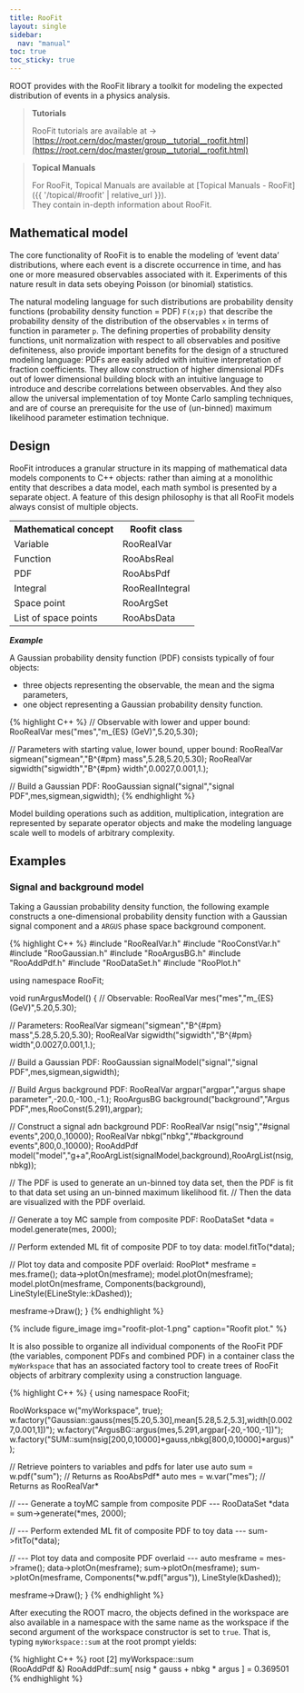 ```yaml
---
title: RooFit
layout: single
sidebar:
  nav: "manual"
toc: true
toc_sticky: true
---
```


ROOT provides with the RooFit library a toolkit for modeling the expected distribution of events in a physics analysis.

> **Tutorials**
>
> RooFit tutorials are available at → [https://root.cern/doc/master/group__tutorial__roofit.html](https://root.cern/doc/master/group__tutorial__roofit.html)

> **Topical Manuals**
>
> For RooFit, Topical Manuals are available at [Topical Manuals - RooFit]({{ '/topical/#roofit' | relative_url }}).<br>
> They contain in-depth information about RooFit.


## Mathematical model

The core functionality of RooFit is to enable the modeling of ‘event data’ distributions, where each event is a discrete occurrence in time, and has one or more measured observables associated with it. 
Experiments of this nature result in data sets obeying Poisson (or binomial) statistics.

The natural modeling language for such distributions are probability density functions (probability density function = PDF) `F(x;p)` that describe the probability density of the distribution of the observables `x` in terms of function in parameter `p`.
The defining properties of probability density functions, unit normalization with respect to all observables and positive definiteness, also provide important benefits for the design of a structured modeling language: PDFs are easily added with intuitive interpretation of fraction coefficients. 
They allow construction of higher dimensional PDFs out of lower dimensional building block with an intuitive language to introduce and describe correlations between observables. 
And they also allow the universal implementation of toy Monte Carlo sampling techniques, and are of course an prerequisite for the use of (un-binned) maximum likelihood parameter estimation technique.

## Design

RooFit introduces a granular structure in its mapping of mathematical data models components to C++ objects: rather than aiming at a monolithic entity that describes a data model, each math symbol is presented by a separate object. A feature of this design philosophy is that all RooFit models always consist of multiple objects.

<table width="100%" border="0">
  <tbody>
    <tr>
      <th scope="col">Mathematical concept</th>
      <th scope="col">Roofit class</th>
    </tr>
    <tr>
      <td>Variable</td>
      <td>RooRealVar</td>
    </tr>
    <tr>
      <td>Function</td>
      <td>RooAbsReal</td>
    </tr>
    <tr>
      <td>PDF</td>
      <td>RooAbsPdf</td>
    </tr>
    <tr>
      <td>Integral</td>
      <td>RooRealIntegral</td>
    </tr>
    <tr>
      <td>Space point</td>
      <td>RooArgSet</td>
    </tr>
    <tr>
      <td>List of space points</td>
      <td>RooAbsData</td>
    </tr>
  </tbody>
</table>

_**Example**_

A Gaussian probability density function (PDF) consists typically of four objects:
- three objects representing the observable, the mean and the sigma parameters,
- one object representing a Gaussian probability density function.

{% highlight C++ %}
// Observable with lower and upper bound:
RooRealVar mes("mes","m_{ES} (GeV)",5.20,5.30);

// Parameters with starting value, lower bound, upper bound:
RooRealVar sigmean("sigmean","B^{#pm} mass",5.28,5.20,5.30);
RooRealVar sigwidth("sigwidth","B^{#pm} width",0.0027,0.001,1.);

// Build a Gaussian PDF:
RooGaussian signal("signal","signal PDF",mes,sigmean,sigwidth);
{% endhighlight %}

Model building operations such as addition, multiplication, integration are represented by separate operator objects and make the modeling language scale well to models of arbitrary complexity.

## Examples

### Signal and background model

Taking a Gaussian probability density function, the following example constructs a one-dimensional probability density function with a Gaussian signal component and a `ARGUS` phase space background component.

{% highlight C++ %}
#include "RooRealVar.h"
#include "RooConstVar.h"
#include "RooGaussian.h"
#include "RooArgusBG.h"
#include "RooAddPdf.h"
#include "RooDataSet.h"
#include "RooPlot.h"

using namespace RooFit;

void runArgusModel() {
   // Observable:
   RooRealVar mes("mes","m_{ES} (GeV)",5.20,5.30);

   // Parameters:
   RooRealVar sigmean("sigmean","B^{#pm} mass",5.28,5.20,5.30);
   RooRealVar sigwidth("sigwidth","B^{#pm} width",0.0027,0.001,1.);

   // Build a Gaussian PDF:
   RooGaussian signalModel("signal","signal PDF",mes,sigmean,sigwidth);

   // Build Argus background PDF:
   RooRealVar argpar("argpar","argus shape parameter",-20.0,-100.,-1.);
   RooArgusBG background("background","Argus PDF",mes,RooConst(5.291),argpar);

   // Construct a signal adn background PDF:
   RooRealVar nsig("nsig","#signal events",200,0.,10000);
   RooRealVar nbkg("nbkg","#background events",800,0.,10000);
   RooAddPdf model("model","g+a",RooArgList(signalModel,background),RooArgList(nsig,nbkg));

   // The PDF is used to generate an un-binned toy data set, then the PDF is fit to that data set using an un-binned maximum likelihood fit.
   // Then the data are visualized with the PDF overlaid.

   // Generate a toy MC sample from composite PDF:
   RooDataSet *data = model.generate(mes, 2000);

   // Perform extended ML fit of composite PDF to toy data:
   model.fitTo(*data);

   // Plot toy data and composite PDF overlaid:
   RooPlot* mesframe = mes.frame();
   data->plotOn(mesframe);
   model.plotOn(mesframe);
   model.plotOn(mesframe, Components(background), LineStyle(ELineStyle::kDashed));

   mesframe->Draw();
}
{% endhighlight %}

{% include figure_image
   img="roofit-plot-1.png"
   caption="Roofit plot."
%}

It is also possible to organize all individual components of the RooFit PDF (the variables, component PDFs and combined PDF) in a container class the `myWorkspace` that has an associated factory tool to create trees of RooFit objects of arbitrary complexity using a construction language.

{% highlight C++ %}
{
   using namespace RooFit;

   RooWorkspace w("myWorkspace", true);
   w.factory("Gaussian::gauss(mes[5.20,5.30],mean[5.28,5.2,5.3],width[0.0027,0.001,1])");
   w.factory("ArgusBG::argus(mes,5.291,argpar[-20,-100,-1])");
   w.factory("SUM::sum(nsig[200,0,10000]*gauss,nbkg[800,0,10000]*argus)");

   // Retrieve pointers to variables and pdfs for later use
   auto sum = w.pdf("sum"); // Returns as RooAbsPdf*
   auto mes = w.var("mes"); // Returns as RooRealVar*

   // --- Generate a toyMC sample from composite PDF ---
   RooDataSet *data = sum->generate(*mes, 2000);

   // --- Perform extended ML fit of composite PDF to toy data ---
   sum->fitTo(*data);

   // --- Plot toy data and composite PDF overlaid ---
   auto mesframe = mes->frame();
   data->plotOn(mesframe);
   sum->plotOn(mesframe);
   sum->plotOn(mesframe, Components(*w.pdf("argus")), LineStyle(kDashed));

   mesframe->Draw();
}
{% endhighlight %}

After executing the ROOT macro, the objects defined in the workspace are also available in a namespace with the same name as the workspace if the second argument of the workspace constructor is set to `true`.
That is, typing `myWorkspace::sum` at the root prompt yields:

{% highlight C++ %}
root [2] myWorkspace::sum  
(RooAddPdf &) RooAddPdf::sum[ nsig * gauss + nbkg * argus ] = 0.369501
{% endhighlight %}


